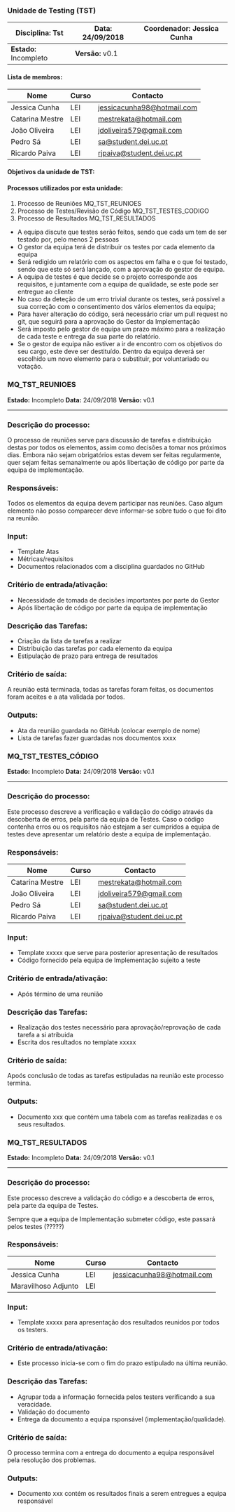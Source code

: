 ### Unidade de Testing (TST)

| Disciplina: Tst        | Data: 24/09/2018 | Coordenador: Jessica Cunha |
| ---------------------- | ---------------- | -------------------------- |
| **Estado:** Incompleto | **Versão:** v0.1 |                            |

#### Lista de membros:

| Nome            | Curso | Contacto                   |
| --------------- | ----- | -------------------------- |
| Jessica Cunha   | LEI   | jessicacunha98@hotmail.com |
| Catarina Mestre | LEI   | mestrekata@hotmail.com     |
| João Oliveira   | LEI   | jdoliveira579@gmail.com    |
| Pedro Sá        | LEI   | sa@student.dei.uc.pt       |
| Ricardo Paiva   | LEI   | rjpaiva@student.dei.uc.pt  |

#### Objetivos da unidade de TST:



#### Processos utilizados por esta unidade:

1. Processo de Reuniões 															MQ_TST_REUNIOES
2. Processo de Testes/Revisão de Código								MQ_TST_TESTES_CODIGO
3. Processo de Resultados 													  MQ_TST_RESULTADOS


- A equipa discute que testes serão feitos, sendo que cada um tem de ser testado por, pelo menos 2 pessoas
- O gestor da equipa terá de distribuir os testes por cada elemento da equipa
- Será redigido um relatório com os aspectos em falha e o que foi testado, sendo que este só será lançado, com a aprovação do gestor de equipa.
- A equipa de testes é que decide se o projeto corresponde aos requisitos, e juntamente com a equipa de qualidade, se este pode ser entregue ao cliente
- No caso da deteção de um erro trivial durante os testes, será possível a sua correção com o consentimento dos vários elementos da equipa;
- Para haver alteração do código, será necessário criar um pull request no git, que seguirá para a aprovação do Gestor da Implementação
- Será imposto pelo gestor de equipa um prazo máximo para a realização de cada teste e entrega da sua parte do relatório.
- Se o gestor de equipa não estiver a ir de encontro com os objetivos do seu cargo, este deve ser destituído. Dentro da equipa deverá ser escolhido um novo elemento para o substituir, por voluntariado ou votação.


### MQ_TST_REUNIOES

**Estado:** Incompleto		**Data:** 24/09/2018		**Versão:** v0.1

------

### Descrição do processo:

O processo de reuniões serve para discussão de tarefas e distribuição destas por todos os elementos, assim como decisões a tomar nos próximos dias. Embora não sejam obrigatórios estas devem ser feitas regularmente, quer sejam feitas semanalmente ou após libertação de código por parte da equipa de implementação.

### Responsáveis:

Todos os elementos da equipa devem participar nas reuniões. Caso algum elemento não posso comparecer deve informar-se sobre tudo o que foi dito na reunião.

### Input:
- Template Atas
- Métricas/requisitos
- Documentos relacionados com a disciplina guardados no GitHub

### Critério de entrada/ativação:
- Necessidade de tomada de decisões importantes por parte do Gestor
- Após libertação de código por parte da equipa de implementação

### Descrição das Tarefas:
- Criação da lista de tarefas a realizar
- Distribuição das tarefas por cada elemento da equipa
- Estipulação de prazo para entrega de resultados

### Critério de saída:
A reunião está terminada, todas as tarefas foram feitas, os documentos foram aceites e a ata validada por todos.

### Outputs:
- Ata da reunião guardada no GitHub (colocar exemplo de nome)
- Lista de tarefas fazer guardadas nos documentos xxxx

##### 





### MQ_TST_TESTES_CÓDIGO

**Estado:** Incompleto		**Data:** 24/09/2018		**Versão:** v0.1

------

### Descrição do processo:

Este processo descreve a verificação e validação do código através da descoberta de erros, pela parte da equipa de Testes. Caso o código contenha erros ou os requisitos não estejam a ser cumpridos a equipa de testes deve apresentar um relatório deste a equipa de implementação.

### Responsáveis:

| Nome            | Curso | Contacto                   |
| --------------- | ----- | -------------------------- |
| Catarina Mestre | LEI   | mestrekata@hotmail.com     |
| João Oliveira   | LEI   | jdoliveira579@gmail.com    |
| Pedro Sá        | LEI   | sa@student.dei.uc.pt       |
| Ricardo Paiva   | LEI   | rjpaiva@student.dei.uc.pt  |

### Input:
- Template xxxxx que serve para posterior apresentação de resultados 
- Código fornecido pela equipa de Implementação sujeito a teste

### Critério de entrada/ativação:
- Após término de uma reunião

### Descrição das Tarefas:
- Realização dos testes necessário para aprovação/reprovação de cada tarefa a si atríbuida
- Escrita dos resultados no template xxxxx

### Critério de saída:

Apoós conclusão de todas as tarefas estipuladas na reunião este processo termina.

### Outputs:
- Documento xxx que contém uma tabela com as tarefas realizadas e os seus resultados.

#####
### MQ_TST_RESULTADOS

**Estado:** Incompleto		**Data:** 24/09/2018		**Versão:** v0.1

------

### Descrição do processo:

Este processo descreve a validação do código e a descoberta de erros, pela parte da equipa de Testes.

Sempre que a equipa de Implementação submeter código, este passará pelos testes (?????)

### Responsáveis:
| Nome            | Curso | Contacto                   |
| --------------- | ----- | -------------------------- |
| Jessica Cunha   | LEI   | jessicacunha98@hotmail.com |
| Maravilhoso Adjunto | LEI   |      |


### Input:
- Template xxxxx para apresentação dos resultados reunidos por todos os testers. 

### Critério de entrada/ativação:
- Este processo inicia-se com o fim do prazo estipulado na última reunião.

### Descrição das Tarefas:
- Agrupar toda a informação fornecida pelos testers verificando a sua veracidade.
- Validação do documento
- Entrega da documento a equipa rsponsável (implementação/qualidade).

### Critério de saída:

O processo termina com a entrega do documento a equipa responsável pela resolução dos problemas.

### Outputs:

- Documento xxx contém os resultados finais a serem entregues a equipa responsável


